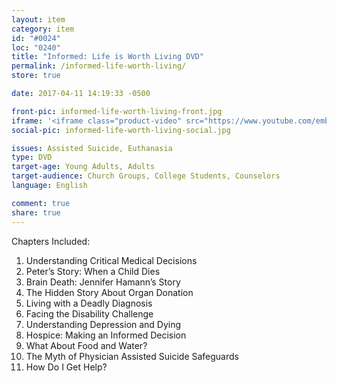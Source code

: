 ```yaml
---
layout: item
category: item
id: "#0024"
loc: "0240"
title: "Informed: Life is Worth Living DVD"
permalink: /informed-life-worth-living/
store: true

date: 2017-04-11 14:19:33 -0500

front-pic: informed-life-worth-living-front.jpg
iframe: '<iframe class="product-video" src="https://www.youtube.com/embed/videoseries?list=PLGVGqKenM6q-0U6TDwVZ_qUgzKa3JHJFi" frameborder="0" allowfullscreen></iframe>'
social-pic: informed-life-worth-living-social.jpg

issues: Assisted Suicide, Euthanasia
type: DVD
target-age: Young Adults, Adults
target-audience: Church Groups, College Students, Counselors
language: English

comment: true
share: true
---
```

<p>Chapters Included:</p>
<ol>
	<li>Understanding Critical Medical Decisions</li>
	<li>Peter’s Story: When a Child Dies</li>
	<li>Brain Death: Jennifer Hamann’s Story</li>
	<li>The Hidden Story About Organ Donation</li>
	<li>Living with a Deadly Diagnosis</li>
	<li>Facing the Disability Challenge</li>
	<li>Understanding Depression and Dying</li>
	<li>Hospice: Making an Informed Decision</li>
	<li>What About Food and Water?</li>
	<li>The Myth of Physician Assisted Suicide Safeguards</li>
	<li>How Do I Get Help?</li>
</ol>